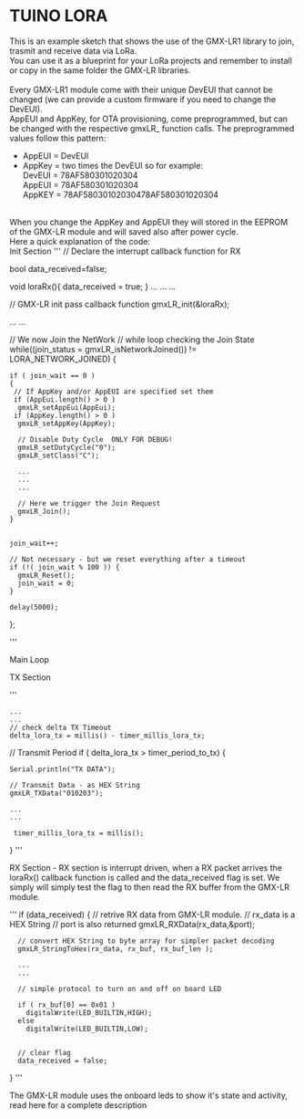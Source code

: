 # TUINO LORA
This is an example sketch that shows the use of the GMX-LR1 library to join, trasmit and receive data via LoRa.</bR>
You can use it as a blueprint for your LoRa projects and remember to install or copy in the same folder the GMX-LR libraries.<br/>
<br/>
Every GMX-LR1 module come with their unique DevEUI that cannot be changed (we can provide a custom firmware if you need to change the DevEUI).<br/> AppEUI and AppKey, for OTA provisioning, come preprogrammed, but can be changed with the respective gmxLR_ function calls. The preprogrammed values follow this pattern:<br/>
* AppEUI = DevEUI
* AppKey = two times the DevEUI
so for example:<br/>
DevEUI = 78AF580301020304<br/>
AppEUI = 78AF580301020304<br/>
AppKEY = 78AF58030102030478AF580301020304<br/>
<br/>
When you change the AppKey and AppEUI they will stored in the EEPROM of the GMX-LR module and will saved also after power cycle.<br/>
Here a quick explanation of the code:<br/>
Init Section
'''
// Declare the interrupt callback function for RX

bool data_received=false;

void loraRx(){
  data_received = true;
}
...
...
...

// GMX-LR init pass callback function
  gmxLR_init(&loraRx);

...
...

// We now Join the NetWork
// while loop checking the Join State
while((join_status = gmxLR_isNetworkJoined()) != LORA_NETWORK_JOINED) {

  
    if ( join_wait == 0 )
    {
     // If AppKey and/or AppEUI are specified set them
     if (AppEui.length() > 0 )
      gmxLR_setAppEui(AppEui);
     if (AppKey.length() > 0 )
      gmxLR_setAppKey(AppKey);

      // Disable Duty Cycle  ONLY FOR DEBUG!
      gmxLR_setDutyCycle("0");
      gmxLR_setClass("C");

	  ...
	  ...	
	  ...

	  // Here we trigger the Join Request
      gmxLR_Join();
    }

    
    join_wait++;

    // Not necessary - but we reset everything after a timeout
    if (!( join_wait % 100 )) {
      gmxLR_Reset();
      join_wait = 0;
    }

    delay(5000);

  };

'''

Main Loop<br/>

TX Section

'''

	...
	...
	// check delta TX Timeout
	delta_lora_tx = millis() - timer_millis_lora_tx;
   
   // Transmit Period 
   if ( delta_lora_tx > timer_period_to_tx) {
  
    Serial.println("TX DATA");

  	// Transmit Data - as HEX String
    gmxLR_TXData("010203");

    ...
    ...
  
     timer_millis_lora_tx = millis();
   }
'''

RX Section - RX section is interrupt driven, when a RX packet arrives the loraRx() callback function is called and the data_received flag is set. We simply will simply test the flag to then read the RX buffer from the GMX-LR module.

'''
if (data_received)
   {
   	  // retrive RX data from GMX-LR module. 
   	  // rx_data is a HEX String
   	  // port is also returned
      gmxLR_RXData(rx_data,&port);
 
      // convert HEX String to byte array for simpler packet decoding
      gmxLR_StringToHex(rx_data, rx_buf, rx_buf_len );

      ...
      ...

      // simple protocol to turn on and off on board LED

      if ( rx_buf[0] == 0x01 )
        digitalWrite(LED_BUILTIN,HIGH);
      else
        digitalWrite(LED_BUILTIN,LOW);
        
      
      // clear flag
      data_received = false;
   }
'''

The GMX-LR module uses the onboard leds to show it's state and activity, read here for a complete description